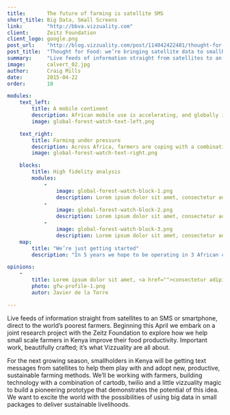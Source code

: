 ```yaml
---
title:       The future of farming is satellite SMS 
short_title: Big Data, Small Screens
link:        "http://bbva.vizzuality.com"
client:      Zeitz Foundation
client_logo: google.png
post_url:    "http://blog.vizzuality.com/post/114042422481/thought-for-food"
post_title:  "Thought for Food: we’re bringing satellite data to smallholders"
summary:     "Live feeds of information straight from satellites to an SMS or smartphone, direct to the world’s poorest farmers."
image:       calvert_02.jpg
author:      Craig Mills
date:        2015-04-22
order:       10

modules:
    text_left:
        title: A mobile continent
        description: African mobile use is accelerating, and globally it is anticipated that 4bn people will be using internet services through smartphones by 2020
        image: global-forest-watch-text-left.png

    text_right:
        title: Farming under pressure
        description: Across Africa, farmers are coping with a combination of pressures from climate change impacts, water availability, flooding, and destruction of plants, livestock and buildings from wildlife invasion. 
        image: global-forest-watch-text-right.png

    blocks:
        title: High fidelity analysis
        modules:
            -
                image: global-forest-watch-block-1.png
                description: Lorem ipsum dolor sit amet, consectetur adipisicing elit, sed do eiusmod tempor incididunt ut labore et dolore magna aliqua.
            -
                image: global-forest-watch-block-2.png
                description: Lorem ipsum dolor sit amet, consectetur adipisicing elit, sed do eiusmod tempor incididunt ut labore et dolore magna aliqua.
            -
                image: global-forest-watch-block-3.png
                description: Lorem ipsum dolor sit amet, consectetur adipisicing elit, sed do eiusmod tempor incididunt ut labore et dolore magna aliqua.
    map:
        title: "We’re just getting started"
        description: "In 5 years we hope to be operating in 3 African countries and delivering messages to 50,000 farmers. To do this we still need funding: to get on board, just contact us. "

opinions:
    -
        title: Lorem ipsum dolor sit amet, <a href="">consectetur adipisicing</a> elit, sed do eiusmod tempor incididunt.
        photo: gfw-profile-1.png
        autor: Javier de la Torre

---
```


Live feeds of information straight from satellites to an SMS or smartphone, direct to the world’s poorest farmers. Beginning this April we embark on a joint research project with the Zeitz Foundation to explore how we help small scale farmers in Kenya improve their food productivity. Important work, beautifully crafted; it’s what Vizzuality are all about.

For the next growing season, smallholders in Kenya will be getting text messages from satellites to help them play with and adopt new, productive, sustainable farming methods. We’ll be working with farmers, building technology with a combination of cartodb, twilio and a little vizzuality magic to build a pioneering prototype that demonstrates the potential of this idea. We want to excite the world with the possibilities of using big data in small packages to deliver sustainable livelihoods.
